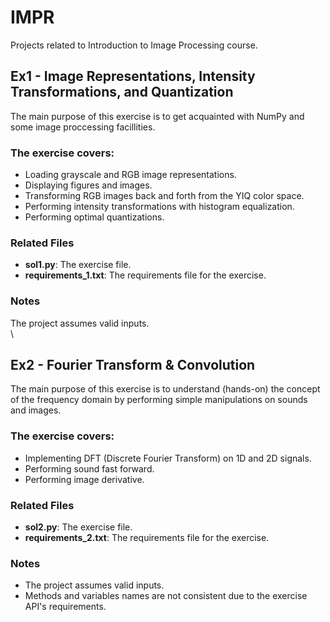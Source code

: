 # IMPR

Projects related to Introduction to Image Processing course.

## Ex1 - Image Representations, Intensity Transformations, and Quantization
The main purpose of this exercise is to get acquainted with NumPy and some image proccessing facillities.

### The exercise covers:
- Loading grayscale and RGB image representations.
- Displaying figures and images.
- Transforming RGB images back and forth from the YIQ color space.
- Performing intensity transformations with histogram equalization.
- Performing optimal quantizations.

### Related Files
- **sol1.py**: The exercise file.
- **requirements_1.txt**: The requirements file for the exercise. 

### Notes
The project assumes valid inputs.
 \
 \
## Ex2 - Fourier Transform & Convolution
The main purpose of this exercise is to understand (hands-on) the concept of the frequency domain by performing simple manipulations on sounds and images.

### The exercise covers:
- Implementing DFT (Discrete Fourier Transform) on 1D and 2D signals.
- Performing sound fast forward.
- Performing image derivative.

### Related Files
- **sol2.py**: The exercise file.
- **requirements_2.txt**: The requirements file for the exercise. 

### Notes
- The project assumes valid inputs.
- Methods and variables names are not consistent due to the exercise API's requirements. 
